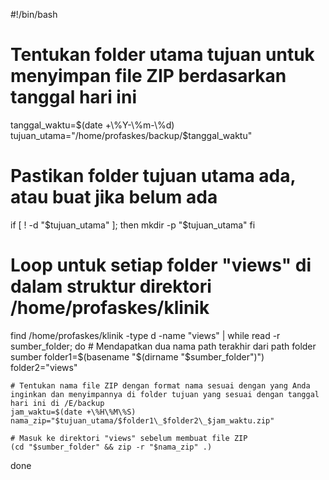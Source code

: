 #!/bin/bash

# Tentukan folder utama tujuan untuk menyimpan file ZIP berdasarkan tanggal hari ini
tanggal_waktu=$(date +\%Y-\%m-\%d)
tujuan_utama="/home/profaskes/backup/$tanggal_waktu"

# Pastikan folder tujuan utama ada, atau buat jika belum ada
if [ ! -d "$tujuan_utama" ]; then
    mkdir -p "$tujuan_utama"
fi

# Loop untuk setiap folder "views" di dalam struktur direktori /home/profaskes/klinik
find /home/profaskes/klinik -type d -name "views" | while read -r sumber_folder; do
    # Mendapatkan dua nama path terakhir dari path folder sumber
    folder1=$(basename "$(dirname "$sumber_folder")")
    folder2="views"
    
    # Tentukan nama file ZIP dengan format nama sesuai dengan yang Anda inginkan dan menyimpannya di folder tujuan yang sesuai dengan tanggal hari ini di /E/backup
    jam_waktu=$(date +\%H\%M\%S)
    nama_zip="$tujuan_utama/$folder1\_$folder2\_$jam_waktu.zip"
    
    # Masuk ke direktori "views" sebelum membuat file ZIP
    (cd "$sumber_folder" && zip -r "$nama_zip" .)
done

